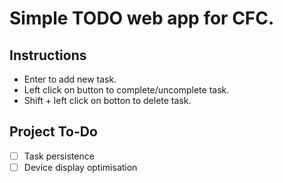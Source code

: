 # Simple TODO web app for CFC.

## Instructions

- Enter to add new task.
- Left click on button to complete/uncomplete task.
- Shift + left click on botton to delete task.

## Project To-Do

- [ ] Task persistence
- [ ] Device display optimisation
